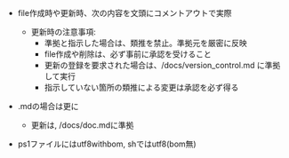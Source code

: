 + file作成時や更新時、次の内容を文頭にコメントアウトで実際
  - 更新時の注意事項:
    - 準拠と指示した場合は、類推を禁止。準拠元を厳密に反映
    - file作成や削除は、必ず事前に承認を受けること
    - 更新の登録を要求された場合は、/docs/version_control.md に準拠して実行
    - 指示していない箇所の類推による変更は承認を必ず得る

+ .mdの場合は更に
  - 更新は, /docs/doc.mdに準拠

+ ps1ファイルにはutf8withbom, shではutf8(bom無)